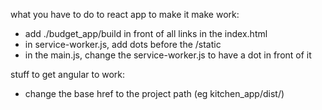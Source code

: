 what you have to do to react app to make it make work:
- add ./budget_app/build in front of all links in the index.html
- in service-worker.js, add dots before the /static
- in the main.js, change the service-worker.js to have a dot in front of it

stuff to get angular to work:
- change the base href to the project path (eg kitchen_app/dist/)